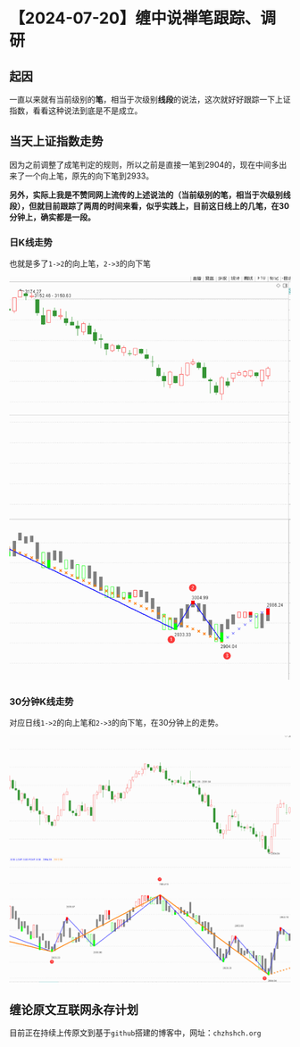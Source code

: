 # 【2024-07-20】缠中说禅笔跟踪、调研
## 起因

一直以来就有当前级别的**笔**，相当于次级别**线段**的说法，这次就好好跟踪一下上证指数，看看这种说法到底是不是成立。



## 当天上证指数走势

因为之前调整了成笔判定的规则，所以之前是直接一笔到2904的，现在中间多出来了一个向上笔，原先的向下笔到2933。



**另外，实际上我是不赞同网上流传的上述说法的（当前级别的笔，相当于次级别线段），但就目前跟踪了两周的时间来看，似乎实践上，目前这日线上的几笔，在30分钟上，确实都是一段。**



### 日K线走势

也就是多了`1->2`的向上笔，`2->3`的向下笔

![](day\20240720.png)



### 30分钟K线走势

对应日线`1->2`的向上笔和`2->3`的向下笔，在30分钟上的走势。



![](min30\20240720.png)



## 缠论原文互联网永存计划

目前正在持续上传原文到基于`github`搭建的博客中，网址：`chzhshch.org`



